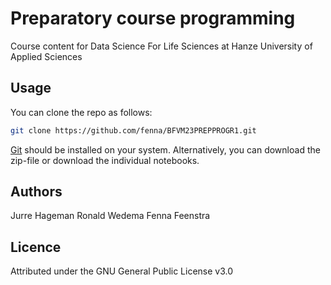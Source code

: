 # Preparatory course programming 
Course content for Data Science For Life Sciences at Hanze University of Applied Sciences

## Usage

You can clone the repo as follows:
```sh
git clone https://github.com/fenna/BFVM23PREPPROGR1.git
```
[Git](https://git-scm.com/downloads) should be installed on your system.
Alternatively, you can download the zip-file or download the individual notebooks.

## Authors

Jurre Hageman 
Ronald Wedema
Fenna Feenstra

## Licence

Attributed under the GNU General Public License v3.0
